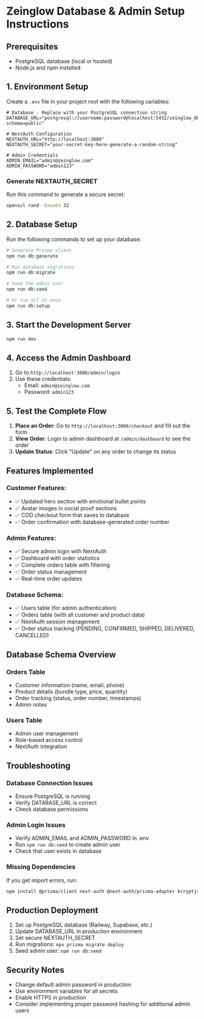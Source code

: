 # Zeinglow Database & Admin Setup Instructions

## Prerequisites
- PostgreSQL database (local or hosted)
- Node.js and npm installed

## 1. Environment Setup

Create a `.env` file in your project root with the following variables:

```env
# Database - Replace with your PostgreSQL connection string
DATABASE_URL="postgresql://username:password@localhost:5432/zeinglow_db?schema=public"

# NextAuth Configuration
NEXTAUTH_URL="http://localhost:3000"
NEXTAUTH_SECRET="your-secret-key-here-generate-a-random-string"

# Admin Credentials
ADMIN_EMAIL="admin@zeinglow.com"
ADMIN_PASSWORD="admin123"
```

### Generate NEXTAUTH_SECRET
Run this command to generate a secure secret:
```bash
openssl rand -base64 32
```

## 2. Database Setup

Run the following commands to set up your database:

```bash
# Generate Prisma client
npm run db:generate

# Run database migrations
npm run db:migrate

# Seed the admin user
npm run db:seed

# Or run all at once
npm run db:setup
```

## 3. Start the Development Server

```bash
npm run dev
```

## 4. Access the Admin Dashboard

1. Go to `http://localhost:3000/admin/login`
2. Use these credentials:
   - Email: `admin@zeinglow.com`
   - Password: `admin123`

## 5. Test the Complete Flow

1. **Place an Order**: Go to `http://localhost:3000/checkout` and fill out the form
2. **View Order**: Login to admin dashboard at `/admin/dashboard` to see the order
3. **Update Status**: Click "Update" on any order to change its status

## Features Implemented

### Customer Features:
- ✅ Updated hero section with emotional bullet points
- ✅ Avatar images in social proof sections
- ✅ COD checkout form that saves to database
- ✅ Order confirmation with database-generated order number

### Admin Features:
- ✅ Secure admin login with NextAuth
- ✅ Dashboard with order statistics
- ✅ Complete orders table with filtering
- ✅ Order status management
- ✅ Real-time order updates

### Database Schema:
- ✅ Users table (for admin authentication)
- ✅ Orders table (with all customer and product data)
- ✅ NextAuth session management
- ✅ Order status tracking (PENDING, CONFIRMED, SHIPPED, DELIVERED, CANCELLED)

## Database Schema Overview

### Orders Table
- Customer information (name, email, phone)
- Product details (bundle type, price, quantity)
- Order tracking (status, order number, timestamps)
- Admin notes

### Users Table
- Admin user management
- Role-based access control
- NextAuth integration

## Troubleshooting

### Database Connection Issues
- Ensure PostgreSQL is running
- Verify DATABASE_URL is correct
- Check database permissions

### Admin Login Issues
- Verify ADMIN_EMAIL and ADMIN_PASSWORD in .env
- Run `npm run db:seed` to create admin user
- Check that user exists in database

### Missing Dependencies
If you get import errors, run:
```bash
npm install @prisma/client next-auth @next-auth/prisma-adapter bcryptjs tsx
```

## Production Deployment

1. Set up PostgreSQL database (Railway, Supabase, etc.)
2. Update DATABASE_URL in production environment
3. Set secure NEXTAUTH_SECRET
4. Run migrations: `npx prisma migrate deploy`
5. Seed admin user: `npm run db:seed`

## Security Notes

- Change default admin password in production
- Use environment variables for all secrets
- Enable HTTPS in production
- Consider implementing proper password hashing for additional admin users
